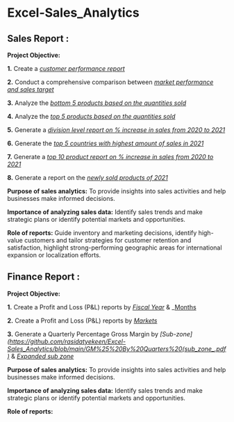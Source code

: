# Excel-Sales_Analytics
## Sales Report :
**Project Objective:**

**1.** Create a _[customer performance report](https://github.com/rasidatyekeen/Excel-Sales_Analytics/blob/main/Customer%20Net%20Sales%20Performance.pdf)_

**2.** Conduct a comprehensive comparison between _[market performance and sales target](https://github.com/rasidatyekeen/Excel-Sales_Analytics/blob/main/Market%20Performance.pdf)_

**3.** Analyze the _[bottom 5 products based on the quantities sold](https://github.com/rasidatyekeen/Excel-Sales_Analytics/blob/main/Bottom%205%20Products.pdf)_

**4.** Analyze the _[top 5 products based on the quantities sold](https://github.com/rasidatyekeen/Excel-Sales_Analytics/blob/main/Top%205%20products.pdf)_

**5.** Generate a _[division level report on % increase in sales from 2020 to 2021](https://github.com/rasidatyekeen/Excel-Sales_Analytics/blob/main/Sales%20Analytics%20Report%20(Division%20Level%20Report).pdf)_

**6.** Generate the _[top 5 countries with highest amount of sales in 2021](https://github.com/rasidatyekeen/Excel-Sales_Analytics/blob/main/Sales%20Analytics%20Report%20(Top%205%20Countries)1.pdf)_

**7.** Generate a _[top 10 product report on % increase in sales from 2020 to 2021](https://github.com/rasidatyekeen/Excel-Sales_Analytics/blob/main/Sales%20Analytics%20Report%20(Top%2010%20Products).pdf)_

**8.** Generate a report on the _[newly sold products of 2021](https://github.com/rasidatyekeen/Excel-Sales_Analytics/blob/main/Sales%20Analytics%20Report%20(Newly%20Sold%20Products%20of%202021).pdf)_

**Purpose of sales analytics:** To provide insights into sales activities and help businesses make informed decisions.

**Importance of analyzing sales data:** Identify sales trends and make strategic plans or identify potential markets and opportunities.

**Role of reports:** Guide inventory and marketing decisions, identify high-value customers and tailor strategies for customer retention and satisfaction, highlight strong-performing geographic areas for international expansion or localization efforts.

## Finance Report :
**Project Objective:**

**1.** Create a Profit and Loss (P&L) reports by _[Fiscal Year](https://github.com/rasidatyekeen/Excel-Sales_Analytics/blob/main/P%20%26%20L%20By%20Fiscal%20Year.pdf)_ & _[Months](https://github.com/rasidatyekeen/Excel-Sales_Analytics/blob/main/P%20%26%20L%20By%20Fiscal%20Year.pdf)

**2.** Create a Profit and Loss (P&L) reports by _[Markets](https://github.com/rasidatyekeen/Excel-Sales_Analytics/blob/main/P%20%26%20L%20for%20Markets%20(portfolio).pdf)_

**3.** Generate a Quarterly Percentage Gross Margin by _[Sub-zone](https://github.com/rasidatyekeen/Excel-Sales_Analytics/blob/main/GM%25%20By%20Quarters%20(sub_zone_.pdf)_ & _[Expanded sub zone](https://github.com/rasidatyekeen/Excel-Sales_Analytics/blob/main/GM%25%20by%20quarters%20(expanded%20months).pdf)_



**Purpose of sales analytics:** To provide insights into sales activities and help businesses make informed decisions.

**Importance of analyzing sales data:** Identify sales trends and make strategic plans or identify potential markets and opportunities.

**Role of reports:**
